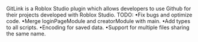 GitLink is a Roblox Studio plugin which allows developers to use Github for their projects developed with Roblox Studio.
TODO:
•Fix bugs and optimize code.
•Merge loginPageModule and creatorModule with main.
•Add types to all scripts.
•Encoding for saved data.
•Support for multiple files sharing the same name.